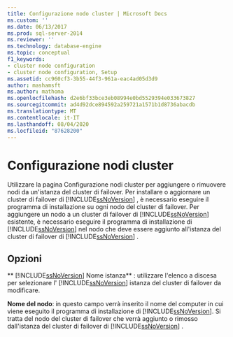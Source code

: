 ```yaml
---
title: Configurazione nodo cluster | Microsoft Docs
ms.custom: ''
ms.date: 06/13/2017
ms.prod: sql-server-2014
ms.reviewer: ''
ms.technology: database-engine
ms.topic: conceptual
f1_keywords:
- cluster node configuration
- cluster node configuration, Setup
ms.assetid: cc960cf3-3b55-44f3-961a-eac4ad05d3d9
author: mashamsft
ms.author: mathoma
ms.openlocfilehash: d2e6bf33bce3eb08994e0bd5529394e033673827
ms.sourcegitcommit: ad4d92dce894592a259721a1571b1d8736abacdb
ms.translationtype: MT
ms.contentlocale: it-IT
ms.lasthandoff: 08/04/2020
ms.locfileid: "87628200"
---
```

# <a name="cluster-node-configuration"></a>Configurazione nodi cluster
  Utilizzare la pagina Configurazione nodi cluster per aggiungere o rimuovere nodi da un'istanza del cluster di failover. Per installare o aggiornare un cluster di failover di [!INCLUDE[ssNoVersion](../../includes/ssnoversion-md.md)] , è necessario eseguire il programma di installazione su ogni nodo del cluster di failover. Per aggiungere un nodo a un cluster di failover di [!INCLUDE[ssNoVersion](../../includes/ssnoversion-md.md)] esistente, è necessario eseguire il programma di installazione di [!INCLUDE[ssNoVersion](../../includes/ssnoversion-md.md)] nel nodo che deve essere aggiunto all'istanza del cluster di failover di [!INCLUDE[ssNoVersion](../../includes/ssnoversion-md.md)] .  
  
## <a name="options"></a>Opzioni  
 ** [!INCLUDE[ssNoVersion](../../includes/ssnoversion-md.md)] Nome istanza** : utilizzare l'elenco a discesa per selezionare l' [!INCLUDE[ssNoVersion](../../includes/ssnoversion-md.md)] istanza del cluster di failover da modificare.  
  
 **Nome del nodo**: in questo campo verrà inserito il nome del computer in cui viene eseguito il programma di installazione di [!INCLUDE[ssNoVersion](../../includes/ssnoversion-md.md)]. Si tratta del nodo del cluster di failover che verrà aggiunto o rimosso dall'istanza del cluster di failover di [!INCLUDE[ssNoVersion](../../includes/ssnoversion-md.md)] .  
  
  
